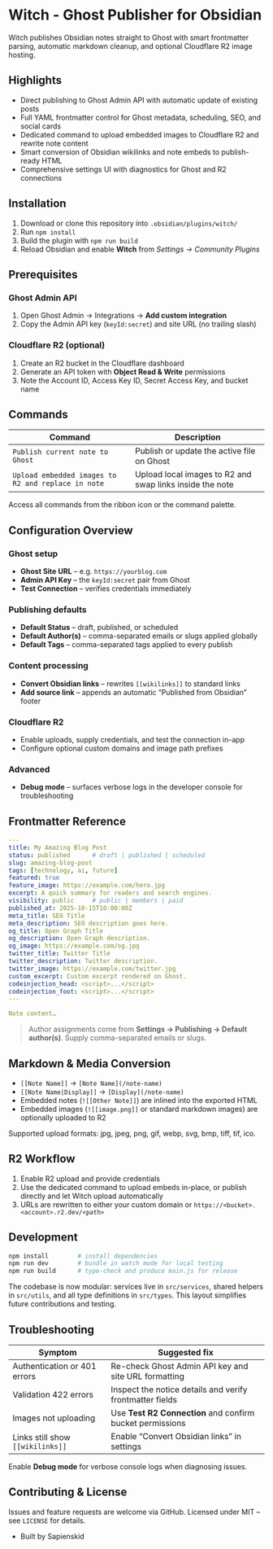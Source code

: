 # Witch - Ghost Publisher for Obsidian

Witch publishes Obsidian notes straight to Ghost with smart frontmatter parsing, automatic markdown cleanup, and optional Cloudflare R2 image hosting.

## Highlights

- Direct publishing to Ghost Admin API with automatic update of existing posts
- Full YAML frontmatter control for Ghost metadata, scheduling, SEO, and social cards
- Dedicated command to upload embedded images to Cloudflare R2 and rewrite note content
- Smart conversion of Obsidian wikilinks and note embeds to publish-ready HTML
- Comprehensive settings UI with diagnostics for Ghost and R2 connections

## Installation

1. Download or clone this repository into `.obsidian/plugins/witch/`
2. Run `npm install`
3. Build the plugin with `npm run build`
4. Reload Obsidian and enable **Witch** from *Settings → Community Plugins*

## Prerequisites

### Ghost Admin API
1. Open Ghost Admin → Integrations → **Add custom integration**
2. Copy the Admin API key (`keyId:secret`) and site URL (no trailing slash)

### Cloudflare R2 (optional)
1. Create an R2 bucket in the Cloudflare dashboard
2. Generate an API token with **Object Read & Write** permissions
3. Note the Account ID, Access Key ID, Secret Access Key, and bucket name

## Commands

| Command | Description |
| --- | --- |
| `Publish current note to Ghost` | Publish or update the active file on Ghost |
| `Upload embedded images to R2 and replace in note` | Upload local images to R2 and swap links inside the note |

Access all commands from the ribbon icon or the command palette.

## Configuration Overview

### Ghost setup
- **Ghost Site URL** – e.g. `https://yourblog.com`
- **Admin API Key** – the `keyId:secret` pair from Ghost
- **Test Connection** – verifies credentials immediately

### Publishing defaults
- **Default Status** – draft, published, or scheduled
- **Default Author(s)** – comma-separated emails or slugs applied globally
- **Default Tags** – comma-separated tags applied to every publish


### Content processing
- **Convert Obsidian links** – rewrites `[[wikilinks]]` to standard links
- **Add source link** – appends an automatic “Published from Obsidian” footer

### Cloudflare R2
- Enable uploads, supply credentials, and test the connection in-app
- Configure optional custom domains and image path prefixes

### Advanced
- **Debug mode** – surfaces verbose logs in the developer console for troubleshooting

## Frontmatter Reference

```yaml
---
title: My Amazing Blog Post
status: published      # draft | published | scheduled
slug: amazing-blog-post
tags: [technology, ai, future]
featured: true
feature_image: https://example.com/hero.jpg
excerpt: A quick summary for readers and search engines.
visibility: public     # public | members | paid
published_at: 2025-10-15T10:00:00Z
meta_title: SEO Title
meta_description: SEO description goes here.
og_title: Open Graph Title
og_description: Open Graph description.
og_image: https://example.com/og.jpg
twitter_title: Twitter Title
twitter_description: Twitter description.
twitter_image: https://example.com/twitter.jpg
custom_excerpt: Custom excerpt rendered on Ghost.
codeinjection_head: <script>...</script>
codeinjection_foot: <script>...</script>
---

Note content…
```

> Author assignments come from **Settings → Publishing → Default author(s)**. Supply comma-separated emails or slugs.

## Markdown & Media Conversion

- `[[Note Name]]` → `[Note Name](/note-name)`
- `[[Note Name|Display]]` → `[Display](/note-name)`
- Embedded notes (`![[Other Note]]`) are inlined into the exported HTML
- Embedded images (`![[image.png]]` or standard markdown images) are optionally uploaded to R2

Supported upload formats: jpg, jpeg, png, gif, webp, svg, bmp, tiff, tif, ico.

## R2 Workflow

1. Enable R2 upload and provide credentials
2. Use the dedicated command to upload embeds in-place, or publish directly and let Witch upload automatically
3. URLs are rewritten to either your custom domain or `https://<bucket>.<account>.r2.dev/<path>`

## Development

```bash
npm install        # install dependencies
npm run dev        # bundle in watch mode for local testing
npm run build      # type-check and produce main.js for release
```

The codebase is now modular: services live in `src/services`, shared helpers in `src/utils`, and all type definitions in `src/types`. This layout simplifies future contributions and testing.

## Troubleshooting

| Symptom | Suggested fix |
| --- | --- |
| Authentication or 401 errors | Re-check Ghost Admin API key and site URL formatting |
| Validation 422 errors | Inspect the notice details and verify frontmatter fields |
| Images not uploading | Use **Test R2 Connection** and confirm bucket permissions |
| Links still show `[[wikilinks]]` | Enable “Convert Obsidian links” in settings |

Enable **Debug mode** for verbose console logs when diagnosing issues.

## Contributing & License

Issues and feature requests are welcome via GitHub. Licensed under MIT – see `LICENSE` for details.

- Built by Sapienskid
